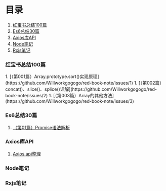 # 目录
1. [红宝书总结100篇](#1)
1. [Es6总结30篇]()
1. [Axios库API]()
1. [Node笔记]()
1. [Rxjs笔记]()

<h3 id="1">红宝书总结100篇</h3>
1. [（第001篇）Array.prototype.sort()实现原理](https://github.com/Willworkgogogo/red-book-note/issues/1)
1. [（第002篇）concat()、slice()、splice()详解](https://github.com/Willworkgogogo/red-book-note/issues/2)
1. [（第003篇）Array的其他方法](https://github.com/Willworkgogogo/red-book-note/issues/3)





### Es6总结30篇
1. [（第01篇）Promise语法解析](https://github.com/Willworkgogogo/red-book-note/issues/4)





### Axios库API
1. [Axios api整理](https://github.com/Willworkgogogo/red-book-note/issues/4)




### Node笔记



### Rxjs笔记
